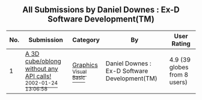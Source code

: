 ﻿<div align="center">

## All Submissions by Daniel Downes : Ex\-D Software Development\(TM\)

</div>

No.  | Submission | Category | By   | User Rating
---- | ---------- | -------- | ---- | -----------
1 | [A 3D cube/oblong without any API calls\!<br /><sup>2002-01-24 13:06:58</sup>](https://github.com/Planet-Source-Code/daniel-downes-ex-d-software-development-tm-a-3d-cube-oblong-without-any-api-calls__1-31156) | [Graphics<br /><sup>Visual Basic</sup>](../ByCategory/graphics__1-46.md) | Daniel Downes : Ex\-D Software Development\(TM\) | 4.9 (39 globes from 8 users)
